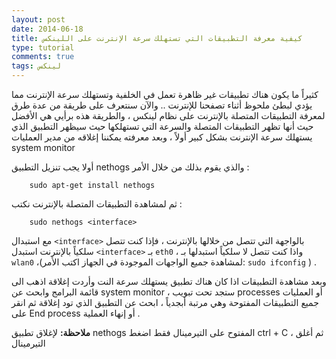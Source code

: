 ```yaml
---
layout: post
date: 2014-06-18
title: كيفية معرفة التطبيقات التي تستهلك سرعة الإنترنت على اللينكس
type: tutorial
comments: true
tags: لينكس
---
```





كثيراً ما يكون هناك تطبيقات غير ظاهرة تعمل في الخلفية وتستهلك سرعة الإنترنت مما يؤدي لبطئ ملحوظ أثناء تصفحنا للإنترنت .. والآن سنتعرف على طريقة من عدة طرق لمعرفة التطبيقات المتصلة بالإنترنت على نظام لينكس ، والطريقة هذه برأيي هي الأفضل حيث أنها تظهر التطبيقات المتصلة والسرعة التي تستهلكها حيث سيظهر التطبيق الذي يستهلك سرعة الإنترنت بشكل كبير أولاً ، وبعد معرفته يمكننا إغلاقه من مدير العمليات system monitor

أولا يجب تنزيل التطبيق nethogs والذي يقوم بذلك من خلال الأمر :


        sudo apt-get install nethogs 


ثم لمشاهدة التطبيقات المتصلة بالإنترنت نكتب :

        sudo nethogs <interface>


مع استبدال `<interface>` بالواجهة التي تتصل من خلالها بالإنترنت ، فإذا كنت تتصل سلكياً بالإنترنت استبدل `<interface>` بـ `eth0` ، واذا كنت تتصل لا سلكياً استبدلها بـ `wlan0` ،(لمشاهدة جميع الواجهات الموجودة في الجهاز اكتب الأمر: `sudo ifconfig` ) .

وبعد مشاهدة التطبيقات اذا كان هناك تطبيق يستهلك سرعة النت وأردت إغلاقة اذهب الى قائمة البرامج وابحث عن
 system monitor ، ستجد تحت تبويب processes أو العمليات جميع التطبيقات المفتوحة وهي مرتبة أبجدياً ، ابحث عن التطبيق الذي تود إغلاقة ثم انقر على End process أو إنهاء العملية .

**ملاحظة:** لإغلاق تطبيق nethogs المفتوح على التيرمينال فقط اضغط 
ctrl + C  ، ثم أغلق التيرمينال

